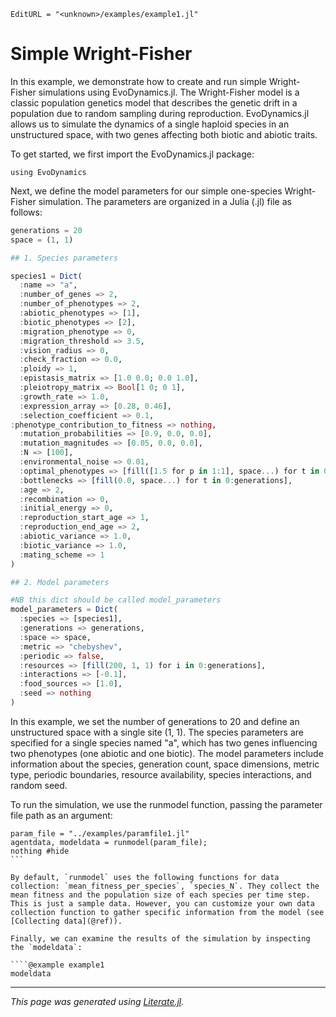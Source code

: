 ```@meta
EditURL = "<unknown>/examples/example1.jl"
```

# Simple Wright-Fisher

In this example, we demonstrate how to create and run simple Wright-Fisher simulations using EvoDynamics.jl. The Wright-Fisher model is a classic population genetics model that describes the genetic drift in a population due to random sampling during reproduction. EvoDynamics.jl allows us to simulate the dynamics of a single haploid species in an unstructured space, with two genes affecting both biotic and abiotic traits.

To get started, we first import the EvoDynamics.jl package:

````@example example1
using EvoDynamics
````
Next, we define the model parameters for our simple one-species Wright-Fisher simulation. The parameters are organized in a Julia (.jl) file as follows:

```julia
generations = 20
space = (1, 1)

## 1. Species parameters

species1 = Dict(
  :name => "a",
  :number_of_genes => 2,
  :number_of_phenotypes => 2,
  :abiotic_phenotypes => [1],
  :biotic_phenotypes => [2],
  :migration_phenotype => 0,
  :migration_threshold => 3.5,
  :vision_radius => 0,
  :check_fraction => 0.0,
  :ploidy => 1,
  :epistasis_matrix => [1.0 0.0; 0.0 1.0],
  :pleiotropy_matrix => Bool[1 0; 0 1],
  :growth_rate => 1.0,
  :expression_array => [0.28, 0.46],
  :selection_coefficient => 0.1,
:phenotype_contribution_to_fitness => nothing,
  :mutation_probabilities => [0.9, 0.0, 0.0],
  :mutation_magnitudes => [0.05, 0.0, 0.0],
  :N => [100],
  :environmental_noise => 0.01,
  :optimal_phenotypes => [fill([1.5 for p in 1:1], space...) for t in 0:generations],
  :bottlenecks => [fill(0.0, space...) for t in 0:generations],
  :age => 2,
  :recombination => 0,
  :initial_energy => 0,
  :reproduction_start_age => 1,
  :reproduction_end_age => 2,
  :abiotic_variance => 1.0,
  :biotic_variance => 1.0,
  :mating_scheme => 1
)

## 2. Model parameters

#NB this dict should be called model_parameters
model_parameters = Dict(
  :species => [species1],
  :generations => generations,
  :space => space,
  :metric => "chebyshev",
  :periodic => false,
  :resources => [fill(200, 1, 1) for i in 0:generations],
  :interactions => [-0.1],
  :food_sources => [1.0],
  :seed => nothing
)
```

In this example, we set the number of generations to 20 and define an unstructured space with a single site (1, 1). The species parameters are specified for a single species named "a", which has two genes influencing two phenotypes (one abiotic and one biotic). The model parameters include information about the species, generation count, space dimensions, metric type, periodic boundaries, resource availability, species interactions, and random seed.

To run the simulation, we use the runmodel function, passing the parameter file path as an argument:

````@example example1
param_file = "../examples/paramfile1.jl"
agentdata, modeldata = runmodel(param_file);
nothing #hide
```

By default, `runmodel` uses the following functions for data collection: `mean_fitness_per_species`, `species_N`. They collect the mean fitness and the population size of each species per time step. This is just a sample data. However, you can customize your own data collection function to gather specific information from the model (see [Collecting data](@ref)).

Finally, we can examine the results of the simulation by inspecting the `modeldata`:

````@example example1
modeldata
````

---

*This page was generated using [Literate.jl](https://github.com/fredrikekre/Literate.jl).*

